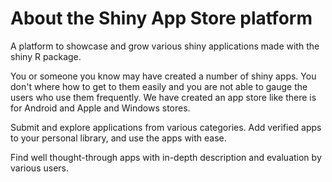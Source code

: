 # About the Shiny App Store platform

A platform to showcase and grow various shiny applications made with the shiny R package. 

You or someone you know may have created a number of shiny apps. You don't where how to get to them easily and you are not able to gauge the users who use them frequently. We have created an app store like there is for Android and Apple and Windows stores.

Submit and explore applications from various categories. Add verified apps to your personal library, and use the apps with ease.

Find well thought-through apps with in-depth description and evaluation by various users.
